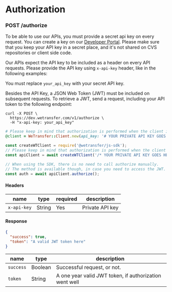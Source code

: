# Authorization

<h3 id="send-request" class="call"><span>POST</span> /authorize</h3>

To be able to use our APIs, you must provide a secret api key on every request. You can create a key on our [Developer Portal](https://developers.wetransfer.com/). Please make sure that you keep your API key in a secret place, and it's not shared on CVS repositories or client side code.

Our APIs expect the API key to be included as a header on every API requests. Please provide the API key using `x-api-key` header, like in the following examples:

<aside class="notice">
You must replace <code>your_api_key</code> with your secret API key.
</aside>

Besides the API Key, a JSON Web Token (JWT) must be included on subsequent requests. To retrieve a JWT, send a request, including your API token to the following endpoint:


```shell
curl -X POST \
  https://dev.wetransfer.com/v1/authorize \
  -H "x-api-key: your_api_key"
```

```ruby
# Please keep in mind that authorization is performed when the client is initialized.
@client = WeTransfer::Client.new(api_key: '# YOUR PRIVATE API KEY GOES HERE')
```

```javascript
const createWTClient = require('@wetransfer/js-sdk');
// Please keep in mind that authorization is performed when the client is initialized.
const apiClient = await createWTClient('/* YOUR PRIVATE API KEY GOES HERE */');

// When using the SDK, there is no need to call authorize manually.
// The method is available though, in case you need to access the JWT.
const auth = await apiClient.authorize();
```

#### Headers

name | type | required | description
---- | ---- | -------- | -----------
`x-api-key` | String | Yes | Private API key

#### Response

```json
{
  "success": true,
  "token": "A valid JWT token here"
}
```

name | type | description
---- | ---- | -----------
`success` | Boolean | Successful request, or not.
`token` | String | A one year valid JWT token, if authorization went well
